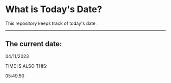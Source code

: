 # What is Today's Date?
This repository keeps track of today's date.
* * *
 
## The current date:  
 04/11/2023 
  
  
 TIME IS ALSO THIS: 
  
 05:49.50 
  
  
